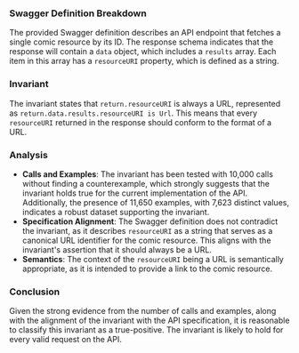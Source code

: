 ### Swagger Definition Breakdown
The provided Swagger definition describes an API endpoint that fetches a single comic resource by its ID. The response schema indicates that the response will contain a `data` object, which includes a `results` array. Each item in this array has a `resourceURI` property, which is defined as a string.

### Invariant
The invariant states that `return.resourceURI` is always a URL, represented as `return.data.results.resourceURI is Url`. This means that every `resourceURI` returned in the response should conform to the format of a URL.

### Analysis
- **Calls and Examples**: The invariant has been tested with 10,000 calls without finding a counterexample, which strongly suggests that the invariant holds true for the current implementation of the API. Additionally, the presence of 11,650 examples, with 7,623 distinct values, indicates a robust dataset supporting the invariant.
- **Specification Alignment**: The Swagger definition does not contradict the invariant, as it describes `resourceURI` as a string that serves as a canonical URL identifier for the comic resource. This aligns with the invariant's assertion that it should always be a URL.
- **Semantics**: The context of the `resourceURI` being a URL is semantically appropriate, as it is intended to provide a link to the comic resource.

### Conclusion
Given the strong evidence from the number of calls and examples, along with the alignment of the invariant with the API specification, it is reasonable to classify this invariant as a true-positive. The invariant is likely to hold for every valid request on the API.
